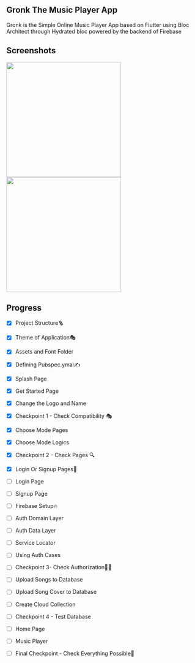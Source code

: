 ## Gronk The Music Player App

Gronk is the Simple Online Music Player App based on Flutter using Bloc Architect through Hydrated bloc powered by the backend of Firebase

## Screenshots

<img src=https://github.com/aarvexploit/Gronk-The-Music-Player/blob/development/SS/Splash.jpeg width=300px>


<img src=https://github.com/aarvexploit/Gronk-The-Music-Player/blob/development/SS/Get_started.jpeg width=300px>

## Progress
- [x] Project Structure🪜
- [x] Theme of Application🎭
- [x] Assets and Font Folder
- [x] Defining Pubspec.ymal✍️
- [x] Splash Page
- [x] Get Started Page
- [x] Change the Logo and Name
- [x] Checkpoint 1 - Check Compatibility 🎭
- [x] Choose Mode Pages
- [x] Choose Mode Logics
- [x] Checkpoint 2 - Check Pages 🔍
- [x] Login Or Signup Pages🔐
- [ ] Login Page
- [ ] Signup Page
- [ ] Firebase Setup🔥
- [ ] Auth Domain Layer
- [ ] Auth Data Layer
- [ ] Service Locator
- [ ] Using Auth Cases
- [ ] Checkpoint 3- Check Authorization🧑‍💼
- [ ] Upload Songs to Database
- [ ] Upload Song Cover to Database
- [ ] Create Cloud Collection
- [ ] Checkpoint 4 - Test Database
- [ ] Home Page
- [ ] Music Player
- [ ] Final Checkpoint - Check Everything Possible🤴


